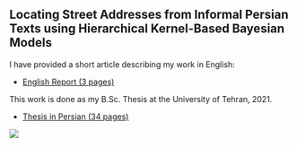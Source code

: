 ## Locating Street Addresses from Informal Persian Texts using Hierarchical Kernel-Based Bayesian Models

I have provided a short article describing my work in English:
* [English Report (3 pages)](https://docs.google.com/document/d/1eWRIL-SNtYIgiYgrQCmr_CxsXcgNYw0Mx8-HD7eH7cE/edit?usp=sharing)

This work is done as my B.Sc. Thesis at the University of Tehran, 2021.
* [Thesis in Persian (34 pages)](https://docs.google.com/document/d/1T8zvRzYgDaWzKfCgz5t84WrjV3_y6P5Wh5eNu2VwZ2A/edit?usp=sharing)

<img src="https://raw.githubusercontent.com/ShayeghB/PAT/gh-pages/BlockDiagram.drawio.png">

